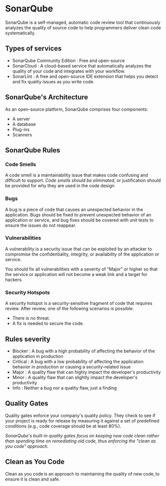 # SonarQube
SonarQube is a self-managed, automatic code review tool that continuously analyzes the quality of source code to help programmers deliver clean code systematically.

## Types of services
- SonarQube Community Edition : Free and open-source
- SonarCloud : A cloud-based service that automatically analyzes the quality of your code and integrates with your workflow.
- SonarLint : A free and open-source IDE extension that helps you detect and fix quality issues as you write code.


## SonarQube's Architecture
As an open-source platform, SonarQube comprises four components:

- A server
- A database
- Plug-ins
- Scanners

## SonarQube Rules

### Code Smells
A code smell is a maintainability issue that makes code confusing and difficult to support.
*Code smells should be eliminated*, or justification should be provided for why they are used in the code design

### Bugs 
A bug is a piece of code that causes an unexpected behavior in the application.
Bugs should be fixed to prevent unexpected behavior of an application or service, and bug fixes should be covered with unit tests to ensure the issues do not reappear.

### Vulnerabilities
A vulnerability is a security issue that can be exploited by an attacker to compromise the confidentiality, integrity, or availability of the application or service.

You should fix all vulnerabilities with a severity of "Major" or higher so that the service or application will not become a weak link and a target for hackers.


### Security Hotspots
A security hotspot is a security-sensitive fragment of code that requires review.
After review, one of the following scenarios is possible:

- There is no threat.
- A fix is needed to secure the code.

## Rules severity

- Blocker : A bug with a high probability of affecting the behavior of the application in production
- Critical : A bug with a low probability of affecting the application behavior in production or causing a security-related issue
- Major : A quality flaw that can highly impact the developer's productivity
- Minor : A quality flaw that can slightly impact the developer's productivity
- Info : Neither a bug nor a quality flaw, just a finding



## Quality Gates
Quality gates enforce your company's quality policy. They check to see if your project is ready for release by measuring it against a set of predefined conditions (e.g., code coverage should be at least 80%).

_SonarQube's built-in quality gates focus on keeping new code clean rather than spending time on remediating old code, thus enforcing the "clean as you code" approach._

## Clean as You Code
Clean as you code is an approach to maintaining the quality of new code, to ensure it is clean and safe.

